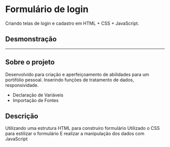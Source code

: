# Formulário de login
Criando telas de login e cadastro em HTML + CSS + JavaScript.
## Desmonstração
***

## Sobre o projeto
Desenvolvido para criação e aperfeiçoamento de abilidades para um portifólio pessoal.
Inserindo funções de tratamento de dados, responsividade.

- Declaração de Variáveis
- Importação de Fontes

## Descrição
Utilizando uma estrutura HTML para construiro formulário 
Utilizado o CSS para estilizar o formulário
E realizar a manipulação dos dados com JavaScript
